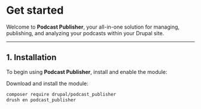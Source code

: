 # Get started

Welcome to **Podcast Publisher**, your all-in-one solution for managing, publishing, and analyzing your podcasts within your Drupal site.

---

## 1. Installation

To begin using **Podcast Publisher**, install and enable the module:

Download and install the module:
```bash
composer require drupal/podcast_publisher
drush en podcast_publisher
```
